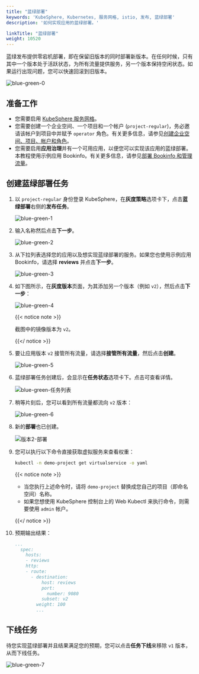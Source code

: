 ```yaml
---
title: "蓝绿部署"
keywords: 'KubeSphere, Kubernetes, 服务网格, istio, 发布, 蓝绿部署'
description: '如何实现应用的蓝绿部署。'

linkTitle: "蓝绿部署"
weight: 10520
---
```



蓝绿发布提供零宕机部署，即在保留旧版本的同时部署新版本。在任何时候，只有其中一个版本处于活跃状态，为所有流量提供服务，另一个版本保持空闲状态。如果运行出现问题，您可以快速回滚到旧版本。

![blue-green-0](/images/docs/zh-cn/project-user-guide/grayscale-release/blue-green-deployment/blue-green-0.PNG)


## 准备工作

- 您需要启用 [KubeSphere 服务网格](../../../pluggable-components/service-mesh/)。
- 您需要创建一个企业空间、一个项目和一个帐户 (`project-regular`)，务必邀请该帐户到项目中并赋予 `operator` 角色。有关更多信息，请参见[创建企业空间、项目、帐户和角色](../../../quick-start/create-workspace-and-project/)。
- 您需要启用**应用治理**并有一个可用应用，以便您可以实现该应用的蓝绿部署。本教程使用示例应用 Bookinfo。有关更多信息，请参见[部署 Bookinfo 和管理流量](../../../quick-start/deploy-bookinfo-to-k8s/)。

## 创建蓝绿部署任务

1. 以 `project-regular` 身份登录 KubeSphere，在**灰度策略**选项卡下，点击**蓝绿部署**右侧的**发布任务**。

   ![blue-green-1](/images/docs/zh-cn/project-user-guide/grayscale-release/blue-green-deployment/blue-green-1.PNG)

2. 输入名称然后点击**下一步**。

   ![blue-green-2](/images/docs/zh-cn/project-user-guide/grayscale-release/blue-green-deployment/blue-green-2.PNG)

3. 从下拉列表选择您的应用以及想实现蓝绿部署的服务。如果您也使用示例应用 Bookinfo，请选择 **reviews** 并点击**下一步**。

   ![blue-green-3](/images/docs/zh-cn/project-user-guide/grayscale-release/blue-green-deployment/blue-green-3.PNG)

4. 如下图所示，在**灰度版本**页面，为其添加另一个版本（例如 `v2`），然后点击**下一步**：

   ![blue-green-4](/images/docs/zh-cn/project-user-guide/grayscale-release/blue-green-deployment/blue-green-4.PNG)

   {{< notice note >}}

   截图中的镜像版本为 `v2`。

   {{</ notice >}} 

5. 要让应用版本 `v2` 接管所有流量，请选择**接管所有流量**，然后点击**创建**。

   ![blue-green-5](/images/docs/zh-cn/project-user-guide/grayscale-release/blue-green-deployment/blue-green-5.PNG)

6. 蓝绿部署任务创建后，会显示在**任务状态**选项卡下。点击可查看详情。

   ![blue-green-任务列表](/images/docs/zh-cn/project-user-guide/grayscale-release/blue-green-deployment/blue-green-job-list.PNG)

7. 稍等片刻后，您可以看到所有流量都流向 `v2` 版本：

   ![blue-green-6](/images/docs/zh-cn/project-user-guide/grayscale-release/blue-green-deployment/blue-green-6.PNG)

8. 新的**部署**也已创建。

   ![版本2-部署](/images/docs/zh-cn/project-user-guide/grayscale-release/blue-green-deployment/version2-deployment.PNG)

9. 您可以执行以下命令直接获取虚拟服务来查看权重：

   ```bash
   kubectl -n demo-project get virtualservice -o yaml
   ```

   {{< notice note >}} 

   - 当您执行上述命令时，请将 `demo-project` 替换成您自己的项目（即命名空间）名称。
   - 如果您想使用 KubeSphere 控制台上的 Web Kubectl 来执行命令，则需要使用 `admin` 帐户。

   {{</ notice >}}

10. 预期输出结果：

    ```yaml
    ...
      spec:
        hosts:
        - reviews
        http:
        - route:
          - destination:
              host: reviews
              port:
                number: 9080
              subset: v2
            weight: 100
            ...
    ```

## 下线任务

待您实现蓝绿部署并且结果满足您的预期，您可以点击**任务下线**来移除 `v1` 版本，从而下线任务。

![blue-green-7](/images/docs/zh-cn/project-user-guide/grayscale-release/blue-green-deployment/blue-green-7.PNG)

